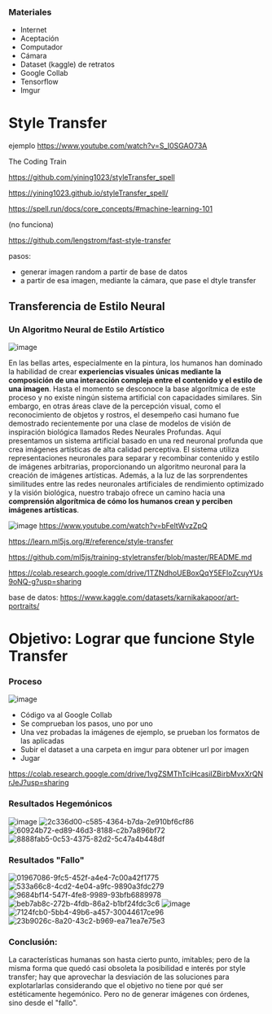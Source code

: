 ### Materiales
- Internet
- Aceptación
- Computador
- Cámara
- Dataset (kaggle) de retratos
- Google Collab
- Tensorflow
- Imgur

# Style Transfer

ejemplo https://www.youtube.com/watch?v=S_I0SGAO73A

The Coding Train

https://github.com/yining1023/styleTransfer_spell

https://yining1023.github.io/styleTransfer_spell/

https://spell.run/docs/core_concepts/#machine-learning-101

(no funciona)

https://github.com/lengstrom/fast-style-transfer

pasos:

- generar imagen random a partir de base de datos
- a partir de esa imagen, mediante la cámara, que pase el dtyle transfer

## Transferencia de Estilo Neural

### Un Algoritmo Neural de Estilo Artístico
![image](https://github.com/latexlavanda/audiv027-2023-2/assets/142627713/ef867db4-1020-4701-b106-a77f2506be4f)

En las bellas artes, especialmente en la pintura, los humanos han dominado la habilidad de crear **experiencias visuales únicas mediante la composición de una interacción compleja entre el contenido y el estilo de una imagen**. Hasta el momento se desconoce la base algorítmica de este proceso y no existe ningún sistema artificial con capacidades similares. Sin embargo, en otras áreas clave de la percepción visual, como el reconocimiento de objetos y rostros, el desempeño casi humano fue demostrado recientemente por una clase de modelos de visión de inspiración biológica llamados Redes Neurales Profundas. Aquí presentamos un sistema artificial basado en una red neuronal profunda que crea imágenes artísticas de alta calidad perceptiva. El sistema utiliza representaciones neuronales para separar y recombinar contenido y estilo de imágenes arbitrarias, proporcionando un algoritmo neuronal para la creación de imágenes artísticas. Además, a la luz de las sorprendentes similitudes entre las redes neuronales artificiales de rendimiento optimizado y la visión biológica, nuestro trabajo ofrece un camino hacia una **comprensión algorítmica de cómo los humanos crean y perciben imágenes artísticas**.

![image](https://github.com/latexlavanda/audiv027-2023-2/assets/142627713/b6597e95-834e-431b-aa92-be4d9ae0c453) https://www.youtube.com/watch?v=bFeltWvzZpQ

https://learn.ml5js.org/#/reference/style-transfer

https://github.com/ml5js/training-styletransfer/blob/master/README.md

https://colab.research.google.com/drive/1TZNdhoUEBoxQqY5EFloZcuyYUs9oNQ-g?usp=sharing


base de datos:
https://www.kaggle.com/datasets/karnikakapoor/art-portraits/

# Objetivo: Lograr que funcione Style Transfer
### Proceso
![image](https://github.com/latexlavanda/audiv027-2023-2/assets/142627713/5290e52d-eb1f-4a74-a032-226762fd9f80)

- Código va al Google Collab
- Se comprueban los pasos, uno por uno
- Una vez probadas la imágenes de ejemplo, se prueban los formatos de las aplicadas
- Subir el dataset a una carpeta en imgur para obtener url por imagen
- Jugar

https://colab.research.google.com/drive/1vgZSMThTciHcasiIZBirbMvxXrQNrJeJ?usp=sharing

### Resultados Hegemónicos

![image](https://github.com/latexlavanda/audiv027-2023-2/assets/142627713/8721ec25-d3df-4808-bfac-6a514083deba)
![2c336d00-c585-4364-b7da-2e910bf6cf86](https://github.com/latexlavanda/audiv027-2023-2/assets/142627713/279eeb12-61d4-459b-b76d-0b52d8cda5e7)
![60924b72-ed89-46d3-8188-c2b7a896bf72](https://github.com/latexlavanda/audiv027-2023-2/assets/142627713/543a9341-04c8-4242-bc44-73719bf6cc5d)
![8888fab5-0c53-4375-82d2-5c47a4b448df](https://github.com/latexlavanda/audiv027-2023-2/assets/142627713/99cf3e70-8bcc-4f3c-8b2a-f4d6b5dd5ac7)

### Resultados "Fallo"

![01967086-9fc5-452f-a4e4-7c00a42f1775](https://github.com/latexlavanda/audiv027-2023-2/assets/142627713/b4d9ee88-f2d9-4a03-8d62-c00322911c8d)
![533a66c8-4cd2-4e04-a9fc-9890a3fdc279](https://github.com/latexlavanda/audiv027-2023-2/assets/142627713/d0cd7b57-c25c-40e3-9716-36373f69dc01)
![9684bf14-547f-4fe8-9989-93bfb6889978](https://github.com/latexlavanda/audiv027-2023-2/assets/142627713/ec6f6d52-cc83-4d08-93c5-331226735b0c)
![beb7ab8c-272b-4fdb-86a2-b1bf24fdc3c6](https://github.com/latexlavanda/audiv027-2023-2/assets/142627713/f507e8f7-9e0e-4742-8947-ad226ec74c94)
![image](https://github.com/latexlavanda/audiv027-2023-2/assets/142627713/585a900a-7c93-4d99-9781-0649afe028f9)
![7124fcb0-5bb4-49b6-a457-30044617ce96](https://github.com/latexlavanda/audiv027-2023-2/assets/142627713/4af37a0e-f1a1-4349-b2a2-43f5f6a27ff1)
![23b9026c-8a20-43c2-b969-ea71ea7e75e3](https://github.com/latexlavanda/audiv027-2023-2/assets/142627713/ab98b0cd-c383-48d3-9405-faa955f9171c)


### Conclusión:

La características humanas son hasta cierto punto, imitables; pero de la misma forma que quedó casi obsoleta la posibilidad e interés por style transfer; hay que aprovechar la desviación de las soluciones para explotarlarlas considerando que el objetivo no tiene por qué ser estéticamente hegemónico.
Pero no de generar imágenes con órdenes, sino desde el "fallo".
